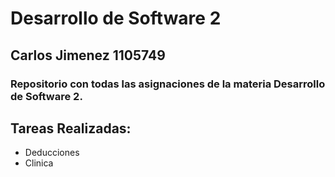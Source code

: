 # Desarrollo de Software 2

## Carlos Jimenez 1105749

### Repositorio con todas las asignaciones de  la materia Desarrollo de Software 2.

## Tareas Realizadas:

- Deducciones
- Clinica

